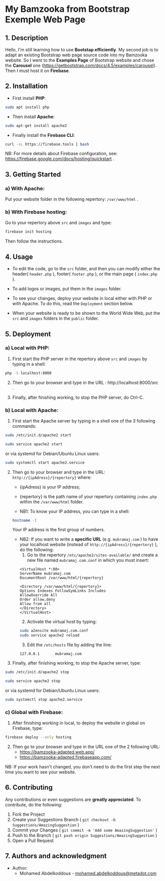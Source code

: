# My Bamzooka from Bootstrap Exemple Web Page

## 1. Description

Hello, I'm still learning how to use **Bootstap efficiently**. My second job is to adapt an existing Bootstrap web page source code into my Bamzooka website. So I went to the **Examples Page** of Bootstrap website and chose the **Carousel** one (https://getbootstrap.com/docs/4.5/examples/carousel). Then I must host it on **Firebase**. 

## 2. Installation

* First install **PHP**:
 ``` bash
 sudo apt install php
 ```

* Then install **Apache**:
 ``` bash
 sudo apt-get install apache2
 ```

* Finally install the **Firebase CLI**:
 ``` bash
 curl -sL https://firebase.tools | bash
 ```
 NB: For more details about Firebase configuration, see: https://firebase.google.com/docs/hosting/quickstart .

## 3. Getting Started

### a) With Apache:

Put your website folder in the following repertory: `/var/www/html` .

### b) With Firebase hosting:

Go to your repertory above `src` and `images` and type:
``` bash
firebase init hosting
```
Then follow the instructions.

## 4. Usage

* To edit the code, go to the `src` folder, and then you can modify either the header( `header.php` ), footer( `footer.php` ), or the main page ( `index.php` ).

* To add logos or images, put them in the `images` folder.

* To see your changes, deploy your website in local either with PHP or with Apache. To do this, read the `Deployment` section below.

* When your website is ready to be shown to the World Wide Web, put the `src` and `images` folders in the `public` folder.

## 5. Deployment

### a) Local with PHP: 

1. First start the PHP server in the repertory above `src` and `images` by typing in a shell:
 ``` bash
 php -S localhost:8000
 ```

2. Then go to your browser and type in the URL : http://localhost:8000/src .

3. Finally, after finishing working, to stop the PHP server, do Ctrl-C.

### b) Local with Apache:

1. First start the Apache server by typing in a shell one of the 3 following commands: 
 ``` bash
 sudo /etc/init.d/apache2 start
 ```
 ``` bash
 sudo service apache2 start
 ```
 or via systemd for Debian/Ubuntu Linux users:
 ``` bash
 sudo systemctl start apache2.service
 ```

2. Then go to your browser and type in the URL: `http://{ipAdress}/{repertory}`
 where:
     - {ipAdress} is your IP address;
     - {repertory} is the path name of your repertory containing `index.php` within the `/var/www/html` folder.

     - NB1: To know your IP address, you can type in a shell: 
     ``` bash
     hostname -I
     ```
     Your IP address is the first group of numbers.

     - NB2: If you want to write a **specific URL** (e.g. `mubramaj.com` ) to have your localhost website (instead of `http://{ipAdress}/{repertory}` ), do the following:
         1. Go to the repertory `/etc/apache2/sites-available/` and create a new file named `mubramaj.com.conf` in which you must insert:
         ``` 
         <VirtualHost *:80>
         ServerName mubramaj.com
         DocumentRoot /var/www/html/{repertory}

         <Directory /var/www/html/{repertory}>
         Options Indexes FollowSymLinks Includes
         AllowOverride All
         Order allow,deny
         Allow from all
         </Directory>
         </VirtualHost>
         ```
         2. Activate the virtual host by typing:
         ``` bash
         sudo a2ensite mubramaj.com.conf
         sudo service apache2 reload
         ```
         3. Edit the `/etc/hosts` file by adding the line:
         ``` 
         127.0.0.1       mubramaj.com
         ```

3. Finally, after finishing working, to stop the Apache server, type:
 ``` bash
 sudo /etc/init.d/apache2 stop
 ```
 ``` bash
 sudo service apache2 stop
 ```
 or via systemd for Debian/Ubuntu Linux users:
 ``` bash
 sudo systemctl stop apache2.service
 ```

### c) Global with Firebase:

1. After finishing working in local, to deploy the website in global on Firebase, type:
 ``` bash
 firebase deploy --only hosting
 ```

2. Then go to your browser and type in the URL one of the 2 following URL:
     - https://bamzooka-adapted.web.app/
     - https://bamzooka-adapted.firebaseapp.com/

NB: If your work hasn't changed, you don't need to do the first step the next time you want to see your website. 

## 6. Contributing

Any contributions or even suggestions are **greatly appreciated**. To contribute, do the following:

1. Fork the Project
2. Create your Suggestions Branch ( `git checkout -b Suggestions/AmazingSuggestion` )
3. Commit your Changes ( `git commit -m 'Add some AmazingSuggestion'` )
4. Push to the Branch ( `git push origin Suggestions/AmazingSuggestion` )
5. Open a Pull Request

## 7. Authors and acknowledgment

* Author:
     - Mohamed Abdelkoddous - mohamed.abdelkoddous@metadot.com
